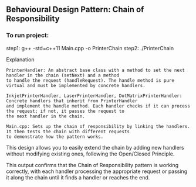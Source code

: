 ## Behavioural Design Pattern: Chain of Responsibility

### To run project:
step1: g++ -std=c++11 Main.cpp -o PrinterChain
step2: ./PrinterChain

Explanation

    PrinterHandler: An abstract base class with a method to set the next handler in the chain (setNext) and a method 
    to handle the request (handleRequest). The handle method is pure virtual and must be implemented by concrete handlers.

    InkjetPrinterHandler, LaserPrinterHandler, DotMatrixPrinterHandler: Concrete handlers that inherit from PrinterHandler 
    and implement the handle method. Each handler checks if it can process the request; if not, it passes the request to 
    the next handler in the chain.

    Main.cpp: Sets up the chain of responsibility by linking the handlers. It then tests the chain with different requests 
    to demonstrate how the pattern works.

This design allows you to easily extend the chain by adding new handlers without modifying existing ones, 
following the Open/Closed Principle.

This output confirms that the Chain of Responsibility pattern is working correctly, with each handler processing 
the appropriate request or passing it along the chain until it finds a handler or reaches the end.
